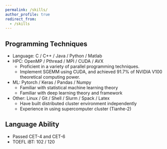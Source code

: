 ```yaml
---
permalink: /skills/
author_profile: true
redirect_from: 
  - /skills
---
```

## Programming Techniques
- Language: C / C++ / Java / Python / Matlab
- HPC: OpenMP / Pthread / MPI / CUDA / AVX
  - Proficient in a variety of parallel programming techniques.
  - Implement SGEMM using CUDA, and achieved 91.7% of NVIDIA V100 theoretical computing power.
- ML: Pytorch / Keras / Pandas / Numpy
  - Familiar with statistical machine learning theory
  - Familiar with deep learning theory and framework
- Other: Linux / Git / Shell / Slurm / Spack / Latex
  - Have built distributed cluster environment independently
  - Experience in using supercomputer cluster (Tianhe-2)

## Language Ability
- Passed CET-4 and CET-6
- TOEFL iBT: 102 / 120
